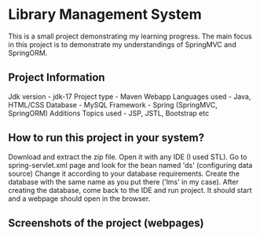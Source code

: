 # Library Management System
This is a small project demonstrating my learning progress. The main focus in this project is to demonstrate my understandings of SpringMVC and SpringORM.

## Project Information
Jdk version - jdk-17
Project type  - Maven Webapp
Languages used - Java, HTML/CSS
Database - MySQL
Framework - Spring (SpringMVC, SpringORM)
Additions Topics used - JSP, JSTL, Bootstrap etc

## How to run this project in your system?
Download and extract the zip file.
Open it with any IDE (I used STL).
Go to spring-servlet.xml page and look for the bean named 'ds' (configuring data source)
Change it according to your database requirements.
Create the database with the same name as you put there ('lms' in my case).
After creating the database, come back to the IDE and run project.
It should start and a webpage should open in the browser.

## Screenshots of the project (webpages)

